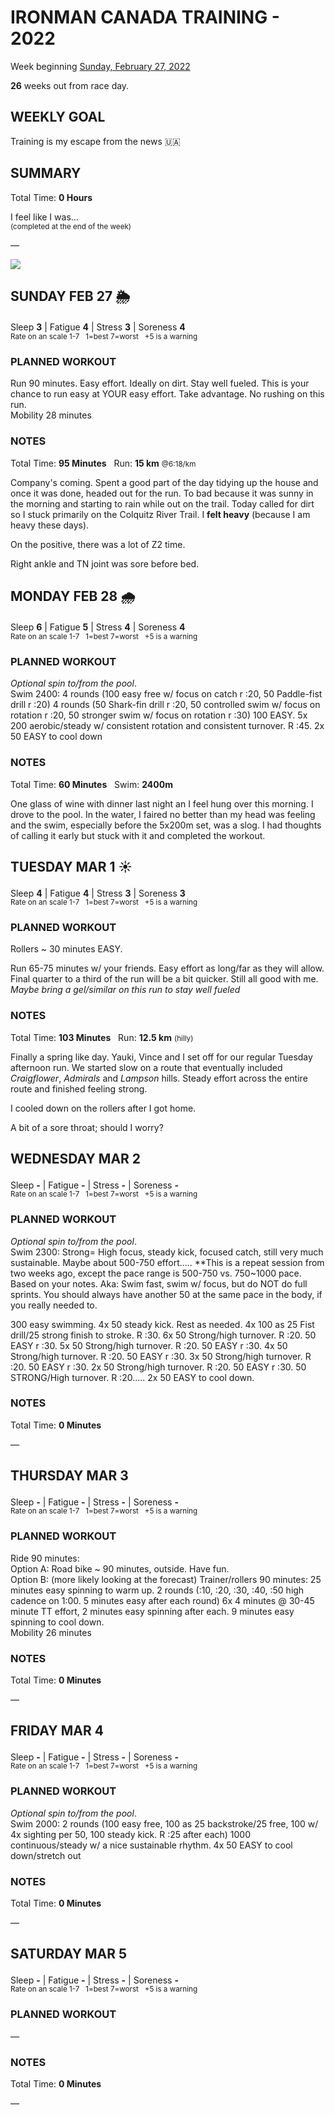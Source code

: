 # IRONMAN CANADA TRAINING - 2022
Week beginning [Sunday, February 27, 2022](javascript:flick('sun');)

**26** weeks out from race day.

## WEEKLY GOAL
Training is my escape from the news 🇺🇦 

## SUMMARY
Total Time: **0 Hours**

I feel like I was...
<br /><sup>(completed at the end of the week)</sup>

&mdash;

![](/assets/jpg/II-9x550.jpeg)

## SUNDAY FEB 27 🌦
Sleep **3** | Fatigue **4** | Stress **3** | Soreness **4**
<sup><br />Rate on an scale 1-7 &nbsp; 1=best 7=worst &nbsp; +5 is a warning</sup>

### PLANNED WORKOUT
Run 90 minutes. Easy effort. Ideally on dirt. Stay well fueled. This is your chance to run easy at YOUR easy effort. Take advantage. No rushing on this run.  
Mobility 28 minutes

### NOTES
Total Time: **95 Minutes** &nbsp; Run: **15 km** <small>@6:18/km</small>

Company's coming.  Spent a good part of the day tidying up the house and once it was done, headed out for the run.  To bad because it was sunny in the morning and starting to rain while out on the trail.  Today called for dirt so I stuck primarily on the Colquitz River Trail.  I **felt heavy** (because I am heavy these days).

On the positive, there was a lot of Z2 time.

Right ankle and TN joint was sore before bed.

<!---->
## MONDAY FEB 28 🌧
Sleep **6** | Fatigue **5** | Stress **4** | Soreness **4**
<sup><br />Rate on an scale 1-7 &nbsp; 1=best 7=worst &nbsp; +5 is a warning</sup>

### PLANNED WORKOUT
_Optional spin to/from the pool_.   
Swim 2400: 
4 rounds (100 easy free w/ focus on catch r :20, 50 Paddle-fist drill r :20) 
4 rounds (50 Shark-fin drill r :20, 50 controlled swim w/ focus on rotation r :20, 50 stronger swim w/ focus on rotation r :30) 
100 EASY. 
5x 200 aerobic/steady w/ consistent rotation and consistent turnover. R :45. 
2x 50 EASY to cool down

### NOTES
Total Time: **60 Minutes** &nbsp; Swim: **2400m**

One glass of wine with dinner last night an I feel hung over this morning.  I drove to the pool.  In the water, I faired no better than my head was feeling and the swim, especially before the 5x200m set, was a slog.  I had thoughts of calling it early but stuck with it and completed the workout.

<!---->
## TUESDAY MAR 1 ☀️
Sleep **4** | Fatigue **4** | Stress **3** | Soreness **3**
<sup><br />Rate on an scale 1-7 &nbsp; 1=best 7=worst &nbsp; +5 is a warning</sup>

### PLANNED WORKOUT
Rollers ~ 30 minutes EASY.

Run 65-75 minutes w/ your friends. Easy effort as long/far as they will allow. Final quarter to a third of the run will be a bit quicker. Still all good with me.   _Maybe bring a gel/similar on this run to stay well fueled​_

### NOTES
Total Time: **103 Minutes**  &nbsp; Run: **12.5 km** <small>(hilly)</small>

Finally a spring like day.  Yauki, Vince and I set off for our regular Tuesday afternoon run.  We started slow on a route that eventually included _Craigflower_, _Admirals_ and _Lampson_ hills.  Steady effort across the entire route and finished feeling strong.

I cooled down on the rollers after I got home.

A bit of a sore throat; should I worry?

<!---->
## WEDNESDAY MAR 2
Sleep **-** | Fatigue **-** | Stress **-** | Soreness **-**
<sup><br />Rate on an scale 1-7 &nbsp; 1=best 7=worst &nbsp; +5 is a warning</sup>

### PLANNED WORKOUT
_Optional spin to/from the pool_.    
Swim 2300: Strong= High focus, steady kick, focused catch, still very much sustainable. Maybe about 500-750 effort.....
**This is a repeat session from two weeks ago, except the pace range is 500-750 vs. 750~1000 pace. Based on your notes. 
Aka: Swim fast, swim w/ focus, but do NOT do full sprints. You should always have another 50 at the same pace in the body, if you really needed to.

300 easy swimming. 
4x 50 steady kick. Rest as needed.
4x 100 as 25 Fist drill/25 strong finish to stroke. R :30. 
6x 50 Strong/high turnover. R :20. 50 EASY r :30. 
5x 50 Strong/high turnover. R :20. 50 EASY r :30. 
4x 50 Strong/high turnover. R :20. 50 EASY r :30. 
3x 50 Strong/high turnover. R :20. 50 EASY r :30. 
2x 50 Strong/high turnover. R :20. 50 EASY r :30. 
50 STRONG/High turnover. R :20.....
2x 50 EASY to cool down. 
<!---->
### NOTES
Total Time: **0 Minutes**

&mdash;  

<!---->
## THURSDAY MAR 3
Sleep **-** | Fatigue **-** | Stress **-** | Soreness **-**
<sup><br />Rate on an scale 1-7 &nbsp; 1=best 7=worst &nbsp; +5 is a warning</sup>

### PLANNED WORKOUT
Ride 90 minutes:   
Option A: Road bike ~ 90 minutes, outside. Have fun.   
Option B: (more likely looking at the forecast) 
Trainer/rollers 90 minutes: 
25 minutes easy spinning to warm up. 
2 rounds (:10, :20, :30, :40, :50 high cadence on 1:00. 5 minutes easy after each round) 
6x 4 minutes @ 30-45 minute TT effort, 2 minutes easy spinning after each. 
9 minutes easy spinning to cool down.   
Mobility 26 minutes

### NOTES
Total Time: **0 Minutes**

&mdash;  

<!---->
## FRIDAY MAR 4
Sleep **-** | Fatigue **-** | Stress **-** | Soreness **-**
<sup><br />Rate on an scale 1-7 &nbsp; 1=best 7=worst &nbsp; +5 is a warning</sup>

### PLANNED WORKOUT
_Optional spin to/from the pool_.   
Swim 2000: 
2 rounds (100 easy free, 100 as 25 backstroke/25 free, 100 w/ 4x sighting per 50, 100 steady kick. R :25 after each)
1000 continuous/steady w/ a nice sustainable rhythm. 
4x 50 EASY to cool down/stretch out

### NOTES
Total Time: **0 Minutes**

&mdash;  

<!---->
## SATURDAY MAR 5
Sleep **-** | Fatigue **-** | Stress **-** | Soreness **-**
<sup><br />Rate on an scale 1-7 &nbsp; 1=best 7=worst &nbsp; +5 is a warning</sup>

### PLANNED WORKOUT
&mdash;  

### NOTES
Total Time: **0 Minutes**

&mdash;  
